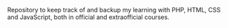 Repository to keep track of and backup my learning with PHP, HTML, CSS and JavaScript, both in official and extraofficial courses.
